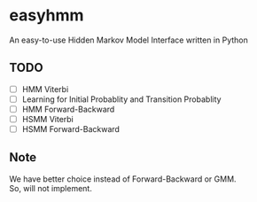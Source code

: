 # easyhmm
An easy-to-use Hidden Markov Model Interface written in Python

## TODO
* [ ] HMM Viterbi
* [ ] Learning for Initial Probablity and Transition Probablity
* [ ] HMM Forward-Backward
* [ ] HSMM Viterbi
* [ ] HSMM Forward-Backward

## Note
We have better choice instead of Forward-Backward or GMM.  
So, will not implement.